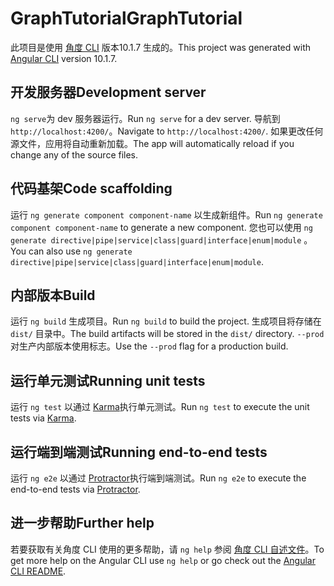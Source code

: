 # <a name="graphtutorial"></a><span data-ttu-id="b0861-101">GraphTutorial</span><span class="sxs-lookup"><span data-stu-id="b0861-101">GraphTutorial</span></span>

<span data-ttu-id="b0861-102">此项目是使用 [角度 CLI](https://github.com/angular/angular-cli) 版本10.1.7 生成的。</span><span class="sxs-lookup"><span data-stu-id="b0861-102">This project was generated with [Angular CLI](https://github.com/angular/angular-cli) version 10.1.7.</span></span>

## <a name="development-server"></a><span data-ttu-id="b0861-103">开发服务器</span><span class="sxs-lookup"><span data-stu-id="b0861-103">Development server</span></span>

<span data-ttu-id="b0861-104">`ng serve`为 dev 服务器运行。</span><span class="sxs-lookup"><span data-stu-id="b0861-104">Run `ng serve` for a dev server.</span></span> <span data-ttu-id="b0861-105">导航到 `http://localhost:4200/`。</span><span class="sxs-lookup"><span data-stu-id="b0861-105">Navigate to `http://localhost:4200/`.</span></span> <span data-ttu-id="b0861-106">如果更改任何源文件，应用将自动重新加载。</span><span class="sxs-lookup"><span data-stu-id="b0861-106">The app will automatically reload if you change any of the source files.</span></span>

## <a name="code-scaffolding"></a><span data-ttu-id="b0861-107">代码基架</span><span class="sxs-lookup"><span data-stu-id="b0861-107">Code scaffolding</span></span>

<span data-ttu-id="b0861-108">运行 `ng generate component component-name` 以生成新组件。</span><span class="sxs-lookup"><span data-stu-id="b0861-108">Run `ng generate component component-name` to generate a new component.</span></span> <span data-ttu-id="b0861-109">您也可以使用 `ng generate directive|pipe|service|class|guard|interface|enum|module` 。</span><span class="sxs-lookup"><span data-stu-id="b0861-109">You can also use `ng generate directive|pipe|service|class|guard|interface|enum|module`.</span></span>

## <a name="build"></a><span data-ttu-id="b0861-110">内部版本</span><span class="sxs-lookup"><span data-stu-id="b0861-110">Build</span></span>

<span data-ttu-id="b0861-111">运行 `ng build` 生成项目。</span><span class="sxs-lookup"><span data-stu-id="b0861-111">Run `ng build` to build the project.</span></span> <span data-ttu-id="b0861-112">生成项目将存储在 `dist/` 目录中。</span><span class="sxs-lookup"><span data-stu-id="b0861-112">The build artifacts will be stored in the `dist/` directory.</span></span> <span data-ttu-id="b0861-113">`--prod`对生产内部版本使用标志。</span><span class="sxs-lookup"><span data-stu-id="b0861-113">Use the `--prod` flag for a production build.</span></span>

## <a name="running-unit-tests"></a><span data-ttu-id="b0861-114">运行单元测试</span><span class="sxs-lookup"><span data-stu-id="b0861-114">Running unit tests</span></span>

<span data-ttu-id="b0861-115">运行 `ng test` 以通过 [Karma](https://karma-runner.github.io)执行单元测试。</span><span class="sxs-lookup"><span data-stu-id="b0861-115">Run `ng test` to execute the unit tests via [Karma](https://karma-runner.github.io).</span></span>

## <a name="running-end-to-end-tests"></a><span data-ttu-id="b0861-116">运行端到端测试</span><span class="sxs-lookup"><span data-stu-id="b0861-116">Running end-to-end tests</span></span>

<span data-ttu-id="b0861-117">运行 `ng e2e` 以通过 [Protractor](http://www.protractortest.org/)执行端到端测试。</span><span class="sxs-lookup"><span data-stu-id="b0861-117">Run `ng e2e` to execute the end-to-end tests via [Protractor](http://www.protractortest.org/).</span></span>

## <a name="further-help"></a><span data-ttu-id="b0861-118">进一步帮助</span><span class="sxs-lookup"><span data-stu-id="b0861-118">Further help</span></span>

<span data-ttu-id="b0861-119">若要获取有关角度 CLI 使用的更多帮助，请 `ng help` 参阅 [角度 CLI 自述文件](https://github.com/angular/angular-cli/blob/master/README.md)。</span><span class="sxs-lookup"><span data-stu-id="b0861-119">To get more help on the Angular CLI use `ng help` or go check out the [Angular CLI README](https://github.com/angular/angular-cli/blob/master/README.md).</span></span>

